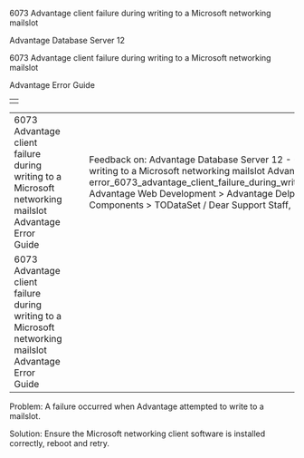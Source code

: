 6073 Advantage client failure during writing to a Microsoft networking mailslot




Advantage Database Server 12  

6073 Advantage client failure during writing to a Microsoft networking mailslot

Advantage Error Guide

|  |
| --- |
|  |

|  |  |  |  |  |
| --- | --- | --- | --- | --- |
| 6073 Advantage client failure during writing to a Microsoft networking mailslot  Advantage Error Guide |  |  | Feedback on: Advantage Database Server 12 - 6073 Advantage client failure during writing to a Microsoft networking mailslot Advantage Error Guide error\_6073\_advantage\_client\_failure\_during\_writing\_to\_a\_microsoft\_networking\_mailslot Advantage Web Development > Advantage Delphi OData Client > Delphi OData Components > TODataSet / Dear Support Staff, |  |
| 6073 Advantage client failure during writing to a Microsoft networking mailslot  Advantage Error Guide |  |  |  |  |

Problem: A failure occurred when Advantage attempted to write to a mailslot.

Solution: Ensure the Microsoft networking client software is installed correctly, reboot and retry.